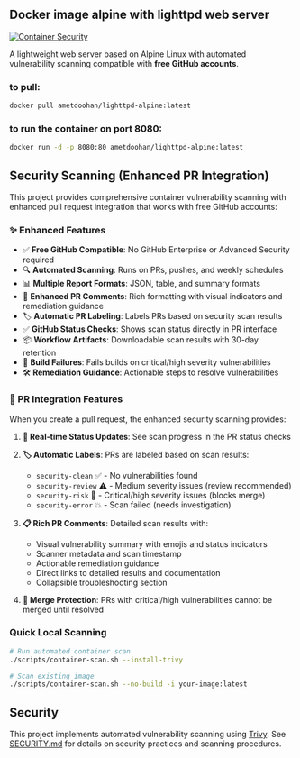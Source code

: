 ## Docker image alpine with lighttpd web server

[![Container Security](https://github.com/ametdoohan/lighttpd-alpine-docker/actions/workflows/container-scan-free.yml/badge.svg)](https://github.com/ametdoohan/lighttpd-alpine-docker/actions/workflows/container-scan-free.yml)

A lightweight web server based on Alpine Linux with automated vulnerability scanning compatible with **free GitHub accounts**.

### to pull:

```bash
docker pull ametdoohan/lighttpd-alpine:latest
```

### to run the container on port 8080:

```bash
docker run -d -p 8080:80 ametdoohan/lighttpd-alpine:latest
```

## Security Scanning (Enhanced PR Integration)

This project provides comprehensive container vulnerability scanning with enhanced pull request integration that works with free GitHub accounts:

### ✨ Enhanced Features
- ✅ **Free GitHub Compatible**: No GitHub Enterprise or Advanced Security required  
- 🔍 **Automated Scanning**: Runs on PRs, pushes, and weekly schedules
- 📊 **Multiple Report Formats**: JSON, table, and summary formats
- 💬 **Enhanced PR Comments**: Rich formatting with visual indicators and remediation guidance
- 🏷️ **Automatic PR Labeling**: Labels PRs based on security scan results
- ✅ **GitHub Status Checks**: Shows scan status directly in PR interface
- 📦 **Workflow Artifacts**: Downloadable scan results with 30-day retention
- 🚨 **Build Failures**: Fails builds on critical/high severity vulnerabilities
- 🛠️ **Remediation Guidance**: Actionable steps to resolve vulnerabilities

### 🎯 PR Integration Features

When you create a pull request, the enhanced security scanning provides:

1. **🔄 Real-time Status Updates**: See scan progress in the PR status checks
2. **🏷️ Automatic Labels**: PRs are labeled based on scan results:
   - `security-clean` ✅ - No vulnerabilities found
   - `security-review` ⚠️ - Medium severity issues (review recommended)
   - `security-risk` 🚨 - Critical/high severity issues (blocks merge)
   - `security-error` 💥 - Scan failed (needs investigation)

3. **📋 Rich PR Comments**: Detailed scan results with:
   - Visual vulnerability summary with emojis and status indicators
   - Scanner metadata and scan timestamp
   - Actionable remediation guidance
   - Direct links to detailed results and documentation
   - Collapsible troubleshooting section

4. **🚫 Merge Protection**: PRs with critical/high vulnerabilities cannot be merged until resolved

### Quick Local Scanning

```bash
# Run automated container scan
./scripts/container-scan.sh --install-trivy

# Scan existing image
./scripts/container-scan.sh --no-build -i your-image:latest
```

## Security

This project implements automated vulnerability scanning using [Trivy](https://trivy.dev/). See [SECURITY.md](SECURITY.md) for details on security practices and scanning procedures.
